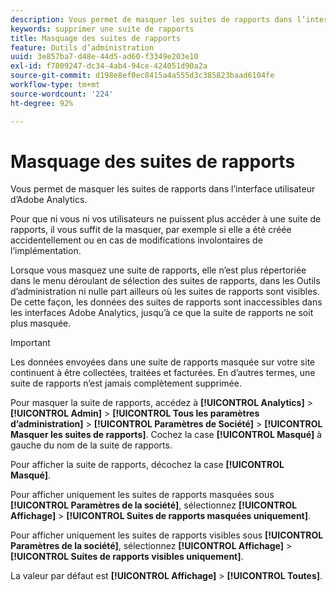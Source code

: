 ```yaml
---
description: Vous permet de masquer les suites de rapports dans l’interface utilisateur d’Adobe Analytics.
keywords: supprimer une suite de rapports
title: Masquage des suites de rapports
feature: Outils d’administration
uuid: 3e857ba7-d48e-44d5-ad60-f3349e203e10
exl-id: f7809247-dc34-4ab4-94ce-424051d90a2a
source-git-commit: d198e8ef0ec8415a4a555d3c385823baad6104fe
workflow-type: tm+mt
source-wordcount: '224'
ht-degree: 92%

---
```


# Masquage des suites de rapports

Vous permet de masquer les suites de rapports dans l’interface utilisateur d’Adobe Analytics.

Pour que ni vous ni vos utilisateurs ne puissent plus accéder à une suite de rapports, il vous suffit de la masquer, par exemple si elle a été créée accidentellement ou en cas de modifications involontaires de l’implémentation.

Lorsque vous masquez une suite de rapports, elle n’est plus répertoriée dans le menu déroulant de sélection des suites de rapports, dans les Outils d’administration ni nulle part ailleurs où les suites de rapports sont visibles. De cette façon, les données des suites de rapports sont inaccessibles dans les interfaces Adobe Analytics, jusqu’à ce que la suite de rapports ne soit plus masquée.

>[!IMPORTANT]
>
>Les données envoyées dans une suite de rapports masquée sur votre site continuent à être collectées, traitées et facturées. En d’autres termes, une suite de rapports n’est jamais complètement supprimée.

Pour masquer la suite de rapports, accédez à **[!UICONTROL Analytics]** > **[!UICONTROL Admin]** > **[!UICONTROL Tous les paramètres d’administration]** > **[!UICONTROL Paramètres de Société]** > **[!UICONTROL Masquer les suites de rapports]**. Cochez la case **[!UICONTROL Masqué]** à gauche du nom de la suite de rapports.

Pour afficher la suite de rapports, décochez la case **[!UICONTROL Masqué]**.

Pour afficher uniquement les suites de rapports masquées sous **[!UICONTROL Paramètres de la société]**, sélectionnez **[!UICONTROL Affichage]** > **[!UICONTROL Suites de rapports masquées uniquement]**.

Pour afficher uniquement les suites de rapports visibles sous **[!UICONTROL Paramètres de la société]**, sélectionnez **[!UICONTROL Affichage]** > **[!UICONTROL Suites de rapports visibles uniquement]**.

La valeur par défaut est **[!UICONTROL Affichage]** > **[!UICONTROL Toutes]**.
